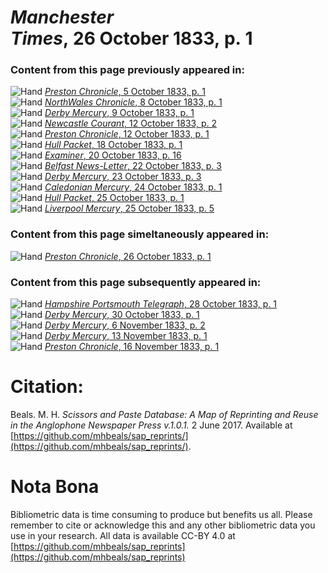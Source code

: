 # *Manchester Times*, 26 October 1833, p. 1  
  
### Content from this page previously appeared in:  
![Hand](http://scissorsandpaste.net/wp-content/uploads/2017/06/smallhandpointer.png) [*Preston Chronicle*, 5 October 1833, p. 1](https://mhbeals.github.io/sap_html/Preston-Chronicle/Preston-Chronicle-5-October-1833-p-1)  
![Hand](http://scissorsandpaste.net/wp-content/uploads/2017/06/smallhandpointer.png) [*NorthWales Chronicle*, 8 October 1833, p. 1](https://mhbeals.github.io/sap_html/NorthWales-Chronicle/NorthWales-Chronicle-8-October-1833-p-1)  
![Hand](http://scissorsandpaste.net/wp-content/uploads/2017/06/smallhandpointer.png) [*Derby Mercury*, 9 October 1833, p. 1](https://mhbeals.github.io/sap_html/Derby-Mercury/Derby-Mercury-9-October-1833-p-1)  
![Hand](http://scissorsandpaste.net/wp-content/uploads/2017/06/smallhandpointer.png) [*Newcastle Courant*, 12 October 1833, p. 2](https://mhbeals.github.io/sap_html/Newcastle-Courant/Newcastle-Courant-12-October-1833-p-2)  
![Hand](http://scissorsandpaste.net/wp-content/uploads/2017/06/smallhandpointer.png) [*Preston Chronicle*, 12 October 1833, p. 1](https://mhbeals.github.io/sap_html/Preston-Chronicle/Preston-Chronicle-12-October-1833-p-1)  
![Hand](http://scissorsandpaste.net/wp-content/uploads/2017/06/smallhandpointer.png) [*Hull Packet*, 18 October 1833, p. 1](https://mhbeals.github.io/sap_html/Hull-Packet/Hull-Packet-18-October-1833-p-1)  
![Hand](http://scissorsandpaste.net/wp-content/uploads/2017/06/smallhandpointer.png) [*Examiner*, 20 October 1833, p. 16](https://mhbeals.github.io/sap_html/Examiner/Examiner-20-October-1833-p-16)  
![Hand](http://scissorsandpaste.net/wp-content/uploads/2017/06/smallhandpointer.png) [*Belfast News-Letter*, 22 October 1833, p. 3](https://mhbeals.github.io/sap_html/Belfast-News-Letter/Belfast-News-Letter-22-October-1833-p-3)  
![Hand](http://scissorsandpaste.net/wp-content/uploads/2017/06/smallhandpointer.png) [*Derby Mercury*, 23 October 1833, p. 3](https://mhbeals.github.io/sap_html/Derby-Mercury/Derby-Mercury-23-October-1833-p-3)  
![Hand](http://scissorsandpaste.net/wp-content/uploads/2017/06/smallhandpointer.png) [*Caledonian Mercury*, 24 October 1833, p. 1](https://mhbeals.github.io/sap_html/Caledonian-Mercury/Caledonian-Mercury-24-October-1833-p-1)  
![Hand](http://scissorsandpaste.net/wp-content/uploads/2017/06/smallhandpointer.png) [*Hull Packet*, 25 October 1833, p. 1](https://mhbeals.github.io/sap_html/Hull-Packet/Hull-Packet-25-October-1833-p-1)  
![Hand](http://scissorsandpaste.net/wp-content/uploads/2017/06/smallhandpointer.png) [*Liverpool Mercury*, 25 October 1833, p. 5](https://mhbeals.github.io/sap_html/Liverpool-Mercury/Liverpool-Mercury-25-October-1833-p-5)  
  
### Content from this page simeltaneously appeared in:  
![Hand](http://scissorsandpaste.net/wp-content/uploads/2017/06/smallhandpointer.png) [*Preston Chronicle*, 26 October 1833, p. 1](https://mhbeals.github.io/sap_html/Preston-Chronicle/Preston-Chronicle-26-October-1833-p-1)  
  
### Content from this page subsequently appeared in:  
![Hand](http://scissorsandpaste.net/wp-content/uploads/2017/06/smallhandpointer.png) [*Hampshire Portsmouth Telegraph*, 28 October 1833, p. 1](https://mhbeals.github.io/sap_html/Hampshire-Portsmouth-Telegraph/Hampshire-Portsmouth-Telegraph-28-October-1833-p-1)  
![Hand](http://scissorsandpaste.net/wp-content/uploads/2017/06/smallhandpointer.png) [*Derby Mercury*, 30 October 1833, p. 1](https://mhbeals.github.io/sap_html/Derby-Mercury/Derby-Mercury-30-October-1833-p-1)  
![Hand](http://scissorsandpaste.net/wp-content/uploads/2017/06/smallhandpointer.png) [*Derby Mercury*, 6 November 1833, p. 2](https://mhbeals.github.io/sap_html/Derby-Mercury/Derby-Mercury-6-November-1833-p-2)  
![Hand](http://scissorsandpaste.net/wp-content/uploads/2017/06/smallhandpointer.png) [*Derby Mercury*, 13 November 1833, p. 1](https://mhbeals.github.io/sap_html/Derby-Mercury/Derby-Mercury-13-November-1833-p-1)  
![Hand](http://scissorsandpaste.net/wp-content/uploads/2017/06/smallhandpointer.png) [*Preston Chronicle*, 16 November 1833, p. 1](https://mhbeals.github.io/sap_html/Preston-Chronicle/Preston-Chronicle-16-November-1833-p-1)  


# Citation: 

Beals. M. H. *Scissors and Paste Database: A Map of Reprinting and Reuse in the Anglophone Newspaper Press v.1.0.1.* 2 June 2017. Available at [https://github.com/mhbeals/sap_reprints/](https://github.com/mhbeals/sap_reprints/). 

# Nota Bona

Bibliometric data is time consuming to produce but benefits us all. Please remember to cite or acknowledge this and any other bibliometric data you use in your research. All data is available CC-BY 4.0 at [https://github.com/mhbeals/sap_reprints](https://github.com/mhbeals/sap_reprints)